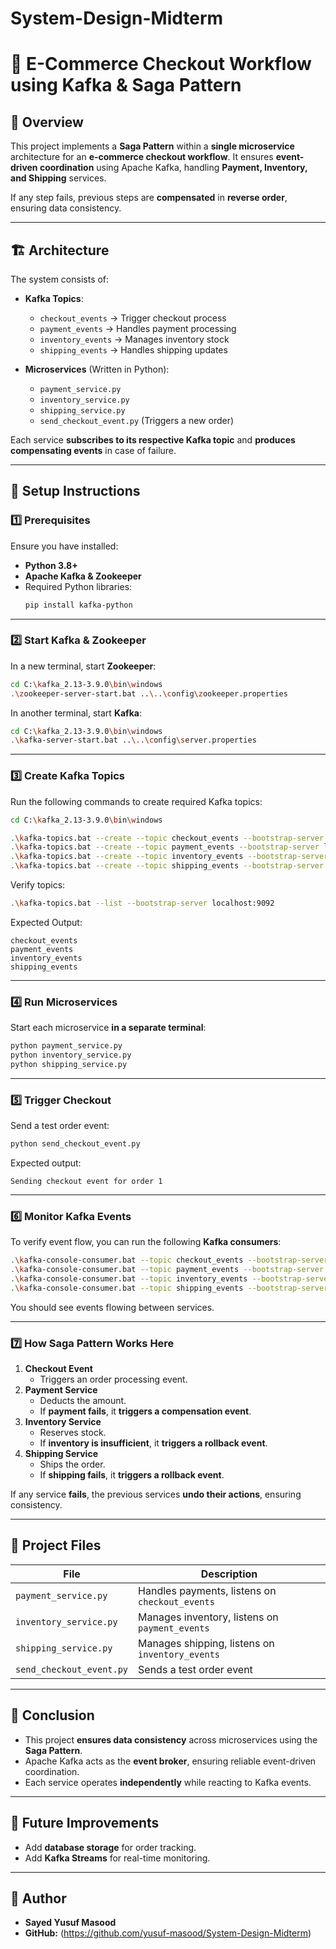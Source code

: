 # System-Design-Midterm

# 🛒 E-Commerce Checkout Workflow using Kafka & Saga Pattern

## 📌 Overview
This project implements a **Saga Pattern** within a **single microservice** architecture for an **e-commerce checkout workflow**. It ensures **event-driven coordination** using Apache Kafka, handling **Payment, Inventory, and Shipping** services.

If any step fails, previous steps are **compensated** in **reverse order**, ensuring data consistency.

---

## 🏗️ Architecture

The system consists of:
- **Kafka Topics**:
  - `checkout_events` → Trigger checkout process
  - `payment_events` → Handles payment processing
  - `inventory_events` → Manages inventory stock
  - `shipping_events` → Handles shipping updates

- **Microservices** (Written in Python):
  - `payment_service.py`
  - `inventory_service.py`
  - `shipping_service.py`
  - `send_checkout_event.py` (Triggers a new order)

Each service **subscribes to its respective Kafka topic** and **produces compensating events** in case of failure.

---

## 🚀 Setup Instructions

### **1️⃣ Prerequisites**
Ensure you have installed:
- **Python 3.8+**
- **Apache Kafka & Zookeeper**
- Required Python libraries:
  ```sh
  pip install kafka-python
  ```

---

### **2️⃣ Start Kafka & Zookeeper**
In a new terminal, start **Zookeeper**:
```sh
cd C:\kafka_2.13-3.9.0\bin\windows
.\zookeeper-server-start.bat ..\..\config\zookeeper.properties
```
In another terminal, start **Kafka**:
```sh
cd C:\kafka_2.13-3.9.0\bin\windows
.\kafka-server-start.bat ..\..\config\server.properties
```

---

### **3️⃣ Create Kafka Topics**
Run the following commands to create required Kafka topics:

```sh
cd C:\kafka_2.13-3.9.0\bin\windows

.\kafka-topics.bat --create --topic checkout_events --bootstrap-server localhost:9092 --partitions 1 --replication-factor 1
.\kafka-topics.bat --create --topic payment_events --bootstrap-server localhost:9092 --partitions 1 --replication-factor 1
.\kafka-topics.bat --create --topic inventory_events --bootstrap-server localhost:9092 --partitions 1 --replication-factor 1
.\kafka-topics.bat --create --topic shipping_events --bootstrap-server localhost:9092 --partitions 1 --replication-factor 1
```

Verify topics:
```sh
.\kafka-topics.bat --list --bootstrap-server localhost:9092
```

Expected Output:
```
checkout_events
payment_events
inventory_events
shipping_events
```

---

### **4️⃣ Run Microservices**
Start each microservice **in a separate terminal**:

```sh
python payment_service.py
python inventory_service.py
python shipping_service.py
```

---

### **5️⃣ Trigger Checkout**
Send a test order event:
```sh
python send_checkout_event.py
```

Expected output:
```
Sending checkout event for order 1
```

---

### **6️⃣ Monitor Kafka Events**
To verify event flow, you can run the following **Kafka consumers**:

```sh
.\kafka-console-consumer.bat --topic checkout_events --bootstrap-server localhost:9092 --from-beginning
.\kafka-console-consumer.bat --topic payment_events --bootstrap-server localhost:9092 --from-beginning
.\kafka-console-consumer.bat --topic inventory_events --bootstrap-server localhost:9092 --from-beginning
.\kafka-console-consumer.bat --topic shipping_events --bootstrap-server localhost:9092 --from-beginning
```

You should see events flowing between services.

---

### **7️⃣ How Saga Pattern Works Here**
1. **Checkout Event**
   - Triggers an order processing event.
2. **Payment Service**
   - Deducts the amount.
   - If **payment fails**, it **triggers a compensation event**.
3. **Inventory Service**
   - Reserves stock.
   - If **inventory is insufficient**, it **triggers a rollback event**.
4. **Shipping Service**
   - Ships the order.
   - If **shipping fails**, it **triggers a rollback event**.

If any service **fails**, the previous services **undo their actions**, ensuring consistency.

---

## 📜 **Project Files**
| File | Description |
|------|------------|
| `payment_service.py` | Handles payments, listens on `checkout_events` |
| `inventory_service.py` | Manages inventory, listens on `payment_events` |
| `shipping_service.py` | Manages shipping, listens on `inventory_events` |
| `send_checkout_event.py` | Sends a test order event |

---

## 🏁 Conclusion
- This project **ensures data consistency** across microservices using the **Saga Pattern**.
- Apache Kafka acts as the **event broker**, ensuring reliable event-driven coordination.
- Each service operates **independently** while reacting to Kafka events.

---

## 📌 Future Improvements
- Add **database storage** for order tracking.
- Add **Kafka Streams** for real-time monitoring.

---

## 📝 **Author**
- **Sayed Yusuf Masood**
- **GitHub:** (https://github.com/yusuf-masood/System-Design-Midterm)
